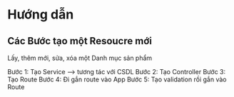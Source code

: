 # Hướng dẫn

## Các Bước tạo một Resoucre mới

Lấy, thêm mới, sửa, xóa một Danh mục sản phẩm


Bước 1: Tạo Service --> tương tác với CSDL
Bước 2: Tạo Controller
Bước 3: Tạo Route 
Bước 4: Đi gắn route vào App
Bước 5: Tạo validation rồi gắn vào Route